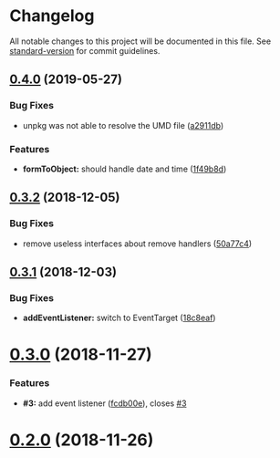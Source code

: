 # Changelog

All notable changes to this project will be documented in this file. See [standard-version](https://github.com/conventional-changelog/standard-version) for commit guidelines.

## [0.4.0](https://gitlab.com/tmorin/udom/compare/v0.3.2...v0.4.0) (2019-05-27)


### Bug Fixes

* unpkg was not able to resolve the UMD file ([a2911db](https://gitlab.com/tmorin/udom/commit/a2911db))


### Features

* **formToObject:** should handle date and time ([1f49b8d](https://gitlab.com/tmorin/udom/commit/1f49b8d))



<a name="0.3.2"></a>
## [0.3.2](https://gitlab.com/tmorin/udom/compare/v0.3.1...v0.3.2) (2018-12-05)


### Bug Fixes

* remove useless interfaces about remove handlers ([50a77c4](https://gitlab.com/tmorin/udom/commit/50a77c4))



<a name="0.3.1"></a>
## [0.3.1](https://gitlab.com/tmorin/udom/compare/v0.3.0...v0.3.1) (2018-12-03)


### Bug Fixes

* **addEventListener:** switch to EventTarget ([18c8eaf](https://gitlab.com/tmorin/udom/commit/18c8eaf))



<a name="0.3.0"></a>
# [0.3.0](https://gitlab.com/tmorin/udom/compare/v0.2.0...v0.3.0) (2018-11-27)


### Features

* **#3:** add event listener ([fcdb00e](https://gitlab.com/tmorin/udom/commit/fcdb00e)), closes [#3](https://gitlab.com/tmorin/udom/issues/3)



<a name="0.2.0"></a>
# [0.2.0](https://gitlab.com/tmorin/udom/compare/v0.1.0...v0.2.0) (2018-11-26)
